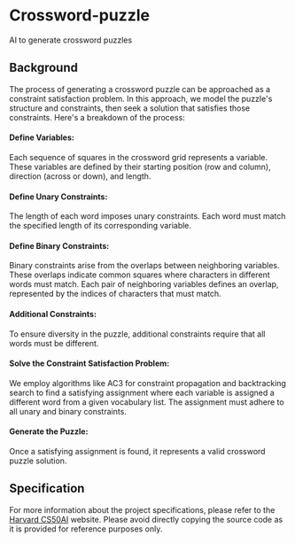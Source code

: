 # Crossword-puzzle
AI to generate crossword puzzles
## Background
The process of generating a crossword puzzle can be approached as a constraint satisfaction problem. In this approach, we model the puzzle's structure and constraints, then seek a solution that satisfies those constraints. Here's a breakdown of the process:
#### Define Variables: 
Each sequence of squares in the crossword grid represents a variable. These variables are defined by their starting position (row and column), direction (across or down), and length.

#### Define Unary Constraints:
The length of each word imposes unary constraints. Each word must match the specified length of its corresponding variable.

#### Define Binary Constraints: 
Binary constraints arise from the overlaps between neighboring variables. These overlaps indicate common squares where characters in different words must match. Each pair of neighboring variables defines an overlap, represented by the indices of characters that must match.

#### Additional Constraints:
To ensure diversity in the puzzle, additional constraints require that all words must be different.

#### Solve the Constraint Satisfaction Problem:
We employ algorithms like AC3 for constraint propagation and backtracking search to find a satisfying assignment where each variable is assigned a different word from a given vocabulary list. The assignment must adhere to all unary and binary constraints.

#### Generate the Puzzle:
Once a satisfying assignment is found, it represents a valid crossword puzzle solution.

## Specification
For more information about the project specifications, please refer to the [Harvard CS50AI](https://cs50.harvard.edu/ai/) website.
Please avoid directly copying the source code as it is provided for reference purposes only.
